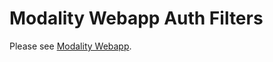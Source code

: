 # Modality Webapp Auth Filters

Please see [Modality Webapp](/arkanovicz/modality/tree/master/modality-webapp).
